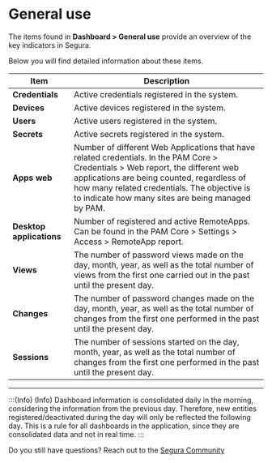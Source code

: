 # General use

The items found in **Dashboard > General use** provide an overview of the key indicators in Segura. 

Below you will find detailed information about these items.

| **Item** | **Description** |
|---|---|
| **Credentials** | Active credentials registered in the system. |
| **Devices** | Active devices registered in the system. |
| **Users** | Active users registered in the system. |
| **Secrets** | Active secrets registered in the system. |
| **Apps web** | Number of different Web Applications that have related credentials. In the PAM Core > Credentials > Web report, the different web applications are being counted, regardless of how many related credentials. The objective is to indicate how many sites are being managed by PAM. |
| **Desktop applications** | Number of registered and active RemoteApps. Can be found in the PAM Core > Settings > Access > RemoteApp report. |
| **Views** | The number of password views made on the day, month, year, as well as the total number of views from the first one carried out in the past until the present day. |
| **Changes** | The number of password changes made on the day, month, year, as well as the total number of changes from the first one performed in the past until the present day. |
| **Sessions** | The number of sessions started on the day, month, year, as well as the total number of changes from the first one performed in the past until the present day. |
***

:::(Info) (Info)
Dashboard information is consolidated daily in the morning, considering the information from the previous day. Therefore, new entities registered/deactivated during the day will only be reflected the following day. This is a rule for all dashboards in the application, since they are consolidated data and not in real time.
:::

Do you still have questions? Reach out to the [Segura Community](https://community.Segura.io/)
